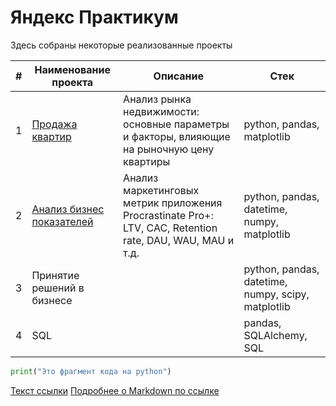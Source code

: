 # Яндекс Практикум
Здесь собраны некоторые реализованные проекты

| # | Наименование проекта | Описание | Стек |
| - | -------------------- | -------- | ---- |
|1|[Продажа квартир](https://github.com/NatalyaMakhova/YandexPracticum/blob/main/Apartments%20for%20Sale)|Анализ рынка недвижимости: основные параметры и факторы, влияющие на рыночную цену квартиры|python, pandas, matplotlib|
|2|[Анализ бизнес показателей](https://github.com/NatalyaMakhova/YandexPracticum/blob/main/Анализ%20бизнес-показателей)|Анализ маркетинговых метрик приложения Procrastinate Pro+: LTV, CAC, Retention rate, DAU, WAU, MAU и т.д.|python, pandas, datetime, numpy, matplotlib|
|3|Принятие решений в бизнесе||python, pandas, datetime, numpy, scipy, matplotlib|
|4|SQL||pandas, SQLAlchemy, SQL|

 


```python
print("Это фрагмент кода на python")
```
[Текст ссылки](адрес://ссылки.здесь "Заголовок ссылки")
[Подробнее о Markdown по ссылке](https://daringfireball.net/projects/markdown/)

